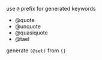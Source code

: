 use `@` prefix for generated keywords

- @quote
- @unquote
- @quasiquote
- @tael

generate `(@set)` from `{}`
